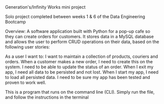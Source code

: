 Generation's/Infinity Works mini project

Solo project completed between weeks 1 & 6 of the Data Engineering Bootcamp

Overview: 
A software application built with Python for a pop-up cafe so they can create orders for customers. It stores data in a MySQL database and allows the user to perform CRUD operations on their data, based on the following user stories:

As a user I want to:
I want to maintain a collection of products, couriers and orders.
When a customer makes a new order, I need to create this on the system.
I need to be able to update the status of an order.
When I exit my app, I need all data to be persisted and not lost.
When I start my app, I need to load all persisted data.
I need to be sure my app has been tested and proven to work well.


This is a program that runs on the command line (CLI). Simply run the file, and follow the instructions in the terminal

